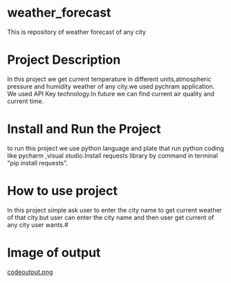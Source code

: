 # weather_forecast
This is repository of weather forecast of any city
# Project Description
In this project we get current temperature in different units,atmospheric pressure and humidity weather of any city.we used pychram application. We used API Key technology.In future we can find current air quality and current time. 
# Install and Run the Project
to  run this project we use python language and plate that run python coding like pycharm ,visual studio.Install requests library by command in terminal "pip install requests".
# How to use project
In this project simple ask user to enter the city name to get current weather of that city.but user can enter the city name and then user get current of any city user wants.#
# Image of output
[codeoutput.png](/Users/zoha/Documents/python_development/weather_forecast.png)

